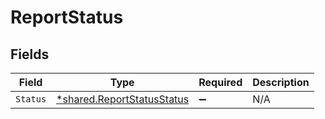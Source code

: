 # ReportStatus


## Fields

| Field                                                                   | Type                                                                    | Required                                                                | Description                                                             |
| ----------------------------------------------------------------------- | ----------------------------------------------------------------------- | ----------------------------------------------------------------------- | ----------------------------------------------------------------------- |
| `Status`                                                                | [*shared.ReportStatusStatus](../../models/shared/reportstatusstatus.md) | :heavy_minus_sign:                                                      | N/A                                                                     |